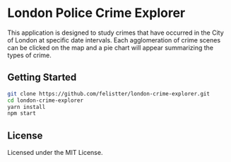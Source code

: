 
# London Police Crime Explorer

This application is designed to study crimes that have occurred in the City of London at specific date intervals. Each agglomeration of crime scenes can be clicked on the map and a pie chart will appear summarizing the types of crime.

## Getting Started

```bash
git clone https://github.com/felistter/london-crime-explorer.git
cd london-crime-explorer
yarn install
npm start
```

## License

Licensed under the MIT License.

